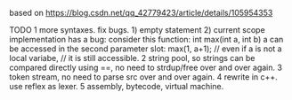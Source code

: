 based on https://blog.csdn.net/qq_42779423/article/details/105954353

TODO
1 more syntaxes. fix bugs.
    1) empty statement
    2) current scope implementation has a bug:
        consider this function: 
            int max(int a, int b)
        a can be accessed in the second parameter slot:
            max(1, a+1); // even if a is not a local variabe,
                        // it is still accessible.
2 string pool, so strings can be compared directly using ==,
    no need to strdup/free over and over again.
3 token stream, no need to parse src over and over again.
4 rewrite in c++. use reflex as lexer.
5 assembly, bytecode, virtual machine.